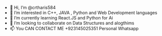 - 👋 Hi, I’m @crtharis584
- 👀 I’m interested in C++, JAVA , Python and Web Development languages 
- 🌱 I’m currently learning React.JS and Python for Ai
- 💞️ I’m looking to collaborate on  Data Structures and alogthims
- 📫 You CAN CONTACT ME +923145025351 Personal Whatsapp
<!---
crtharis584/crtharis584 is a ✨ special ✨ repository because its `README.md` (this file) appears on your GitHub profile.
You can click the Preview link to take a look at your changes.
--->
